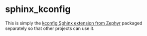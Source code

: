 # sphinx_kconfig

This is simply the [kconfig Sphinx extension from Zephyr](https://github.com/zephyrproject-rtos/zephyr/blob/main/doc/_extensions/zephyr/kconfig/__init__.py) packaged separately so that other projects can use it.

